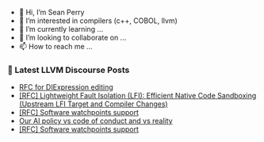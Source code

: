 - 👋 Hi, I’m Sean Perry
- 👀 I’m interested in compilers (c++, COBOL, llvm)
- 🌱 I’m currently learning ...
- 💞️ I’m looking to collaborate on ...
- 📫 How to reach me ...

<!---
s66perry/s66perry is a ✨ special ✨ repository because its `README.md` (this file) appears on your GitHub profile.
You can click the Preview link to take a look at your changes.
--->
### 📕 Latest LLVM Discourse Posts

<!-- DISCOURSE-LLVM:START -->
- [RFC for DIExpression editing](https://discourse.llvm.org/t/rfc-for-diexpression-editing/88459#post_1)
- [[RFC] Lightweight Fault Isolation &lpar;LFI&rpar;: Efficient Native Code Sandboxing &lpar;Upstream LFI Target and Compiler Changes&rpar;](https://discourse.llvm.org/t/rfc-lightweight-fault-isolation-lfi-efficient-native-code-sandboxing-upstream-lfi-target-and-compiler-changes/88380?page=2#post_26)
- [[RFC] Software watchpoints support](https://discourse.llvm.org/t/rfc-software-watchpoints-support/88391#post_12)
- [Our AI policy vs code of conduct and vs reality](https://discourse.llvm.org/t/our-ai-policy-vs-code-of-conduct-and-vs-reality/88300?page=4#post_62)
- [[RFC] Software watchpoints support](https://discourse.llvm.org/t/rfc-software-watchpoints-support/88391#post_11)
<!-- DISCOURSE-LLVM:END -->
